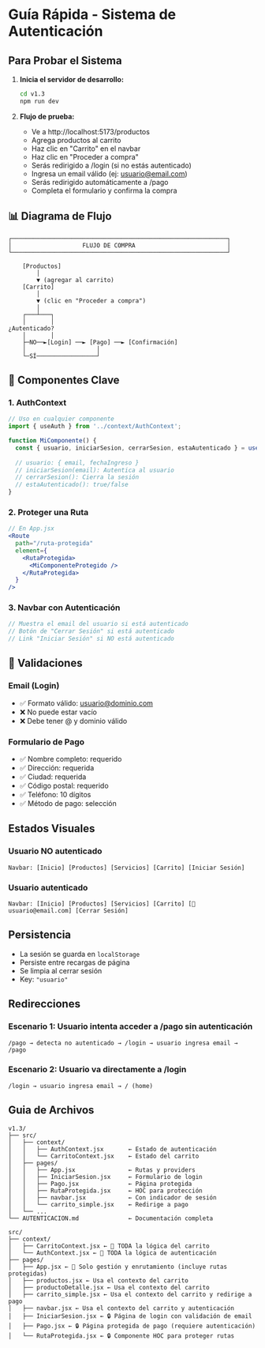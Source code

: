 #  Guía Rápida - Sistema de Autenticación

##  Para Probar el Sistema

1. **Inicia el servidor de desarrollo:**
   ```bash
   cd v1.3
   npm run dev
   ```

2. **Flujo de prueba:**
   - Ve a http://localhost:5173/productos
   - Agrega productos al carrito
   - Haz clic en "Carrito" en el navbar
   - Haz clic en "Proceder a compra"
   - Serás redirigido a /login (si no estás autenticado)
   - Ingresa un email válido (ej: usuario@email.com)
   - Serás redirigido automáticamente a /pago
   - Completa el formulario y confirma la compra

## 📊 Diagrama de Flujo

```
┌─────────────────────────────────────────────────────────────┐
│                    FLUJO DE COMPRA                          │
└─────────────────────────────────────────────────────────────┘

    [Productos] 
        │
        ▼ (agregar al carrito)
    [Carrito]
        │
        ▼ (clic en "Proceder a compra")
        │
    ┌───┴───┐
    │       │
¿Autenticado?
    │       │
    ├─NO──►[Login] ──► [Pago] ──► [Confirmación]
    │                    │
    └─SÍ─────────────────┘

```

## 🔑 Componentes Clave

### 1. AuthContext
```jsx
// Uso en cualquier componente
import { useAuth } from '../context/AuthContext';

function MiComponente() {
  const { usuario, iniciarSesion, cerrarSesion, estaAutenticado } = useAuth();
  
  // usuario: { email, fechaIngreso }
  // iniciarSesion(email): Autentica al usuario
  // cerrarSesion(): Cierra la sesión
  // estaAutenticado(): true/false
}
```

### 2. Proteger una Ruta
```jsx
// En App.jsx
<Route 
  path="/ruta-protegida" 
  element={
    <RutaProtegida>
      <MiComponenteProtegido />
    </RutaProtegida>
  } 
/>
```

### 3. Navbar con Autenticación
```jsx
// Muestra el email del usuario si está autenticado
// Botón de "Cerrar Sesión" si está autenticado
// Link "Iniciar Sesión" si NO está autenticado
```

## 📝 Validaciones

### Email (Login)
- ✅ Formato válido: usuario@dominio.com
- ❌ No puede estar vacío
- ❌ Debe tener @ y dominio válido

### Formulario de Pago
- ✅ Nombre completo: requerido
- ✅ Dirección: requerida
- ✅ Ciudad: requerida
- ✅ Código postal: requerido
- ✅ Teléfono: 10 dígitos
- ✅ Método de pago: selección

##  Estados Visuales

### Usuario NO autenticado
```
Navbar: [Inicio] [Productos] [Servicios] [Carrito] [Iniciar Sesión]
```

### Usuario autenticado
```
Navbar: [Inicio] [Productos] [Servicios] [Carrito] [👤 usuario@email.com] [Cerrar Sesión]
```

## Persistencia

- La sesión se guarda en `localStorage`
- Persiste entre recargas de página
- Se limpia al cerrar sesión
- Key: `"usuario"`

##  Redirecciones

### Escenario 1: Usuario intenta acceder a /pago sin autenticación
```
/pago → detecta no autenticado → /login → usuario ingresa email → /pago
```

### Escenario 2: Usuario va directamente a /login
```
/login → usuario ingresa email → / (home)
```

##  Guia de Archivos 

```
v1.3/
├── src/
│   ├── context/
│   │   ├── AuthContext.jsx       ← Estado de autenticación
│   │   └── CarritoContext.jsx    ← Estado del carrito
│   ├── pages/
│   │   ├── App.jsx               ← Rutas y providers
│   │   ├── IniciarSesion.jsx     ← Formulario de login
│   │   ├── Pago.jsx              ← Página protegida
│   │   ├── RutaProtegida.jsx     ← HOC para protección
│   │   ├── navbar.jsx            ← Con indicador de sesión
│   │   └── carrito_simple.jsx    ← Redirige a pago
│   └── ...
└── AUTENTICACION.md              ← Documentación completa

src/
├── context/
│   ├── CarritoContext.jsx ← 🎯 TODA la lógica del carrito
│   └── AuthContext.jsx ← 🎯 TODA la lógica de autenticación
├── pages/
│   ├── App.jsx ← 🎯 Solo gestión y enrutamiento (incluye rutas protegidas)
│   ├── productos.jsx ← Usa el contexto del carrito
│   ├── productoDetalle.jsx ← Usa el contexto del carrito
│   ├── carrito_simple.jsx ← Usa el contexto del carrito y redirige a pago
│   ├── navbar.jsx ← Usa el contexto del carrito y autenticación
│   ├── IniciarSesion.jsx ← 🔒 Página de login con validación de email
│   ├── Pago.jsx ← 🔒 Página protegida de pago (requiere autenticación)
│   └── RutaProtegida.jsx ← 🔒 Componente HOC para proteger rutas

```